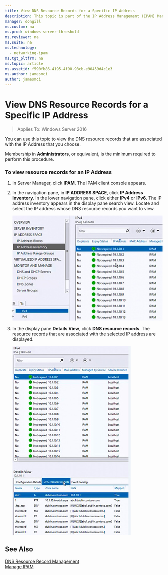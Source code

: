 ```yaml
---
title: View DNS Resource Records for a Specific IP Address
description: This topic is part of the IP Address Management (IPAM) Management guide in Windows Server 2016.
manager: dongill
ms.custom: na
ms.prod: windows-server-threshold
ms.reviewer: na
ms.suite: na
ms.technology: 
  - networking-ipam
ms.tgt_pltfrm: na
ms.topic: article
ms.assetid: f590fb86-4195-4f90-98cb-e90459d4c1e3
ms.author: jamesmci
author: jamesmci
---
```

# View DNS Resource Records for a Specific IP Address

>Applies To: Windows Server 2016

You can use this topic to view the DNS resource records that are associated with the IP Address that you choose.  
  
Membership in **Administrators**, or equivalent, is the minimum required to perform this procedure.  
  
### To view resource records for an IP Address  
  
1.  In Server Manager, click  **IPAM**. The IPAM client console appears.  
  
2.  In the navigation pane, in **IP ADDRESS SPACE**, click **IP Address Inventory**. In the lower navigation pane, click either **IPv4** or **IPv6**. The IP address inventory appears in the display pane search view. Locate and select the IP address whose DNS resource records you want to view.  
  
    ![View IP address inventory](../../media/View-DNS-Resource-Records-for-a-Specific-IP-Address/ipam_IPInventory_01.jpg)  
  
3.  In the display pane **Details View**, click **DNS resource records**. The resource records that are associated with the selected IP address are displayed.  
  
    ![View DNS resource records](../../media/View-DNS-Resource-Records-for-a-Specific-IP-Address/ipam_IPInventory_02.jpg)  
  
## See Also  
[DNS Resource Record Management](DNS-Resource-Record-Management.md)  
[Manage IPAM](Manage-IPAM.md)  
  


